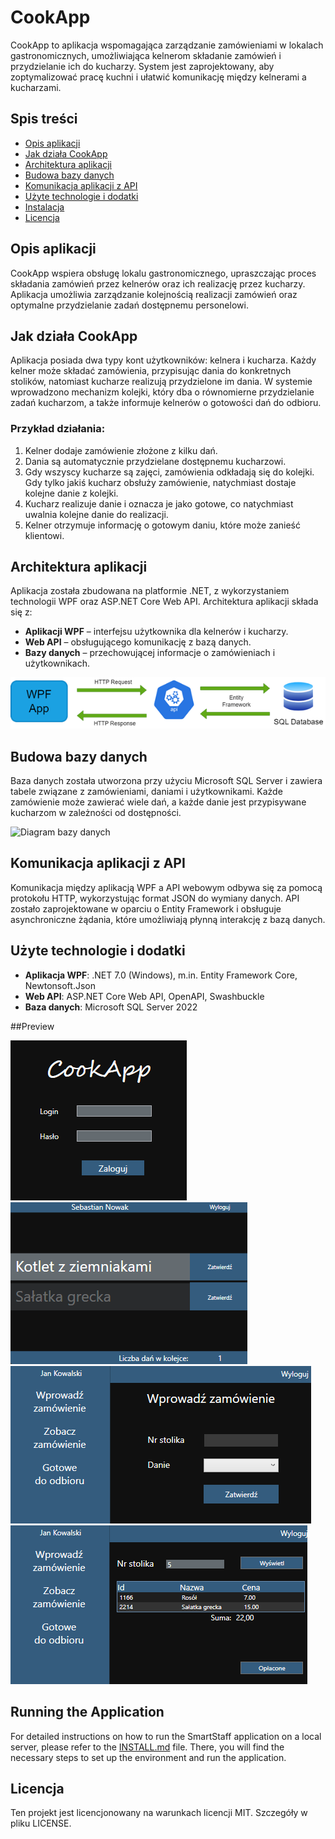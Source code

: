 # CookApp

CookApp to aplikacja wspomagająca zarządzanie zamówieniami w lokalach gastronomicznych, umożliwiająca kelnerom składanie zamówień i przydzielanie ich do kucharzy. System jest zaprojektowany, aby zoptymalizować pracę kuchni i ułatwić komunikację między kelnerami a kucharzami.

## Spis treści
- [Opis aplikacji](#opis-aplikacji)
- [Jak działa CookApp](#jak-działa-cookapp)
- [Architektura aplikacji](#architektura-aplikacji)
- [Budowa bazy danych](#budowa-bazy-danych)
- [Komunikacja aplikacji z API](#komunikacja-aplikacji-z-api)
- [Użyte technologie i dodatki](#użyte-technologie-i-dodatki)
- [Instalacja](#instalacja)
- [Licencja](#licencja)

## Opis aplikacji

CookApp wspiera obsługę lokalu gastronomicznego, upraszczając proces składania zamówień przez kelnerów oraz ich realizację przez kucharzy. Aplikacja umożliwia zarządzanie kolejnością realizacji zamówień oraz optymalne przydzielanie zadań dostępnemu personelowi.

## Jak działa CookApp

Aplikacja posiada dwa typy kont użytkowników: kelnera i kucharza. Każdy kelner może składać zamówienia, przypisując dania do konkretnych stolików, natomiast kucharze realizują przydzielone im dania. W systemie wprowadzono mechanizm kolejki, który dba o równomierne przydzielanie zadań kucharzom, a także informuje kelnerów o gotowości dań do odbioru.

### Przykład działania:
1. Kelner dodaje zamówienie złożone z kilku dań.
2. Dania są automatycznie przydzielane dostępnemu kucharzowi.
3. Gdy wszyscy kucharze są zajęci, zamówienia odkładają się do kolejki. Gdy tylko jakiś kucharz obsłuży zamówienie, natychmiast dostaje kolejne danie z kolejki.
4. Kucharz realizuje danie i oznacza je jako gotowe, co natychmiast uwalnia kolejne danie do realizacji.
5. Kelner otrzymuje informację o gotowym daniu, które może zanieść klientowi.

## Architektura aplikacji

Aplikacja została zbudowana na platformie .NET, z wykorzystaniem technologii WPF oraz ASP.NET Core Web API. Architektura aplikacji składa się z:

- **Aplikacji WPF** – interfejsu użytkownika dla kelnerów i kucharzy.
- **Web API** – obsługującego komunikację z bazą danych.
- **Bazy danych** – przechowującej informacje o zamówieniach i użytkownikach.

![Diagram architektury aplikacji](Images/Architecture.png)

## Budowa bazy danych

Baza danych została utworzona przy użyciu Microsoft SQL Server i zawiera tabele związane z zamówieniami, daniami i użytkownikami. Każde zamówienie może zawierać wiele dań, a każde danie jest przypisywane kucharzom w zależności od dostępności.

![Diagram bazy danych](Images/DataBase)

## Komunikacja aplikacji z API

Komunikacja między aplikacją WPF a API webowym odbywa się za pomocą protokołu HTTP, wykorzystując format JSON do wymiany danych. API zostało zaprojektowane w oparciu o Entity Framework i obsługuje asynchroniczne żądania, które umożliwiają płynną interakcję z bazą danych.

## Użyte technologie i dodatki

- **Aplikacja WPF**: .NET 7.0 (Windows), m.in. Entity Framework Core, Newtonsoft.Json
- **Web API**: ASP.NET Core Web API, OpenAPI, Swashbuckle
- **Baza danych**: Microsoft SQL Server 2022

##Preview

![Panel logowania](Images/LoginPanel.png)
![Panel kucharza](Images/ChefPanel.png)
![Panel kelnera - złóż zamówienie](Images/PlaceOrder.png)
![Panel kelnera - zobacz zamówienie](Images/SeeOrder.png)

## Running the Application

For detailed instructions on how to run the SmartStaff application on a local server, please refer to the [INSTALL.md](./INSTALL.md) file. There, you will find the necessary steps to set up the environment and run the application.

## Licencja

Ten projekt jest licencjonowany na warunkach licencji MIT. Szczegóły w pliku LICENSE.
